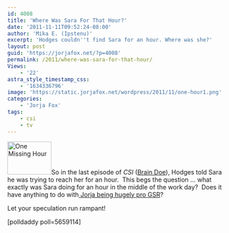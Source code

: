 ```yaml
---
id: 4008
title: 'Where Was Sara For That Hour?'
date: '2011-11-11T09:52:24-08:00'
author: 'Mika E. (Ipstenu)'
excerpt: 'Hodges couldn''t find Sara for an hour. Where was she?'
layout: post
guid: 'https://jorjafox.net/?p=4008'
permalink: /2011/where-was-sara-for-that-hour/
Views:
    - '22'
astra_style_timestamp_css:
    - '1634336796'
image: 'https://static.jorjafox.net/wordpress/2011/11/one-hour1.png'
categories:
    - 'Jorja Fox'
tags:
    - csi
    - tv
---
```


<img class="alignleft size-thumbnail wp-image-4011" title="One Missing Hour" src="//static.jorjafox.net/wordpress/2011/11/one-hour1-210x140.png" alt="One Missing Hour" width="100" height="75" />So in the last episode of _CSI_ (<a href="https://jorjafox.net/2011/csi-12x07-brain-doe-recap-and-screencaps/">Brain Doe</a>), Hodges told Sara he was trying to reach her for an hour.  This begs the question ... what exactly was Sara doing for an hour in the middle of the work day?  Does it have anything to do with<a href="https://jorjafox.net/2011/if-jorja-wrote-csi/"> Jorja being hugely pro GSR</a>?

Let your speculation run rampant!

[polldaddy poll=5659114]
